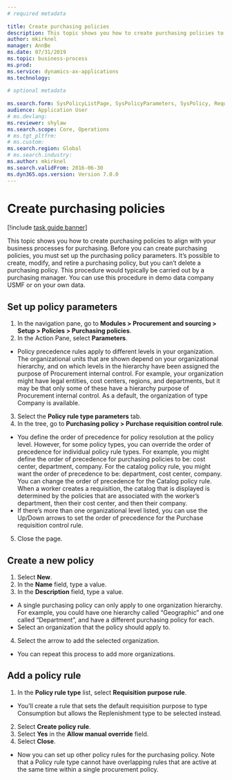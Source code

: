 ```yaml
--- 
# required metadata 
 
title: Create purchasing policies
description: This topic shows you how to create purchasing policies to align with your business processes for purchasing. 
author: mkirknel
manager: AnnBe 
ms.date: 07/31/2019
ms.topic: business-process 
ms.prod:  
ms.service: dynamics-ax-applications 
ms.technology:  
 
# optional metadata 
 
ms.search.form: SysPolicyListPage, SysPolicyParameters, SysPolicy, RequisitionPurposeRule   
audience: Application User 
# ms.devlang:  
ms.reviewer: shylaw
ms.search.scope: Core, Operations 
# ms.tgt_pltfrm:  
# ms.custom:  
ms.search.region: Global
# ms.search.industry: 
ms.author: mkirknel
ms.search.validFrom: 2016-06-30 
ms.dyn365.ops.version: Version 7.0.0 
---
```

# Create purchasing policies

[!include [task guide banner](../../includes/task-guide-banner.md)]

This topic shows you how to create purchasing policies to align with your business processes for purchasing. Before you can create purchasing policies, you must set up the purchasing policy parameters. It’s possible to create, modify, and retire a purchasing policy, but you can’t delete a purchasing policy. This procedure would typically be carried out by a purchasing manager. You can use this procedure in demo data company USMF or on your own data.


## Set up policy parameters
1. In the navigation pane, go to **Modules > Procurement and sourcing > Setup > Policies > Purchasing policies**.
2. In the Action Pane, select **Parameters**.
- Policy precedence rules apply to different levels in your organization. The organizational units that are shown depend on your organizational hierarchy, and on which levels in the hierarchy have been assigned the purpose of Procurement internal control. For example, your organization might have legal entities, cost centers, regions, and departments, but it may be that only some of these have a hierarchy purpose of Procurement internal control. As a default, the organization of type Company is available.  
3. Select the **Policy rule type parameters** tab.
4. In the tree, go to **Purchasing policy > Purchase requisition control rule**.
- You define the order of precedence for policy resolution at the policy level. However, for some policy types, you can override the order of precedence for individual policy rule types. For example, you might define the order of precedence for purchasing policies to be: cost center, department, company. For the catalog policy rule, you might want the order of precedence to be: department, cost center, company. You can change the order of precedence for the Catalog policy rule. When a worker creates a requisition, the catalog that is displayed is determined by the policies that are associated with the worker’s department, then their cost center, and then their company.  
- If there’s more than one organizational level listed, you can use the Up/Down arrows to set the order of precedence for the Purchase requisition control rule.  
5. Close the page.

## Create a new policy
1. Select **New**.
2. In the **Name** field, type a value.
3. In the **Description** field, type a value.
- A single purchasing policy can only apply to one organization hierarchy. For example, you could have one hierarchy called “Geographic” and one called “Department”, and have a different purchasing policy for each.  
- Select an organization that the policy should apply to.  
4. Select the arrow to add the selected organization.
- You can repeat this process to add more organizations.  

## Add a policy rule
1. In the **Policy rule type** list, select **Requisition purpose rule**.
- You’ll create a rule that sets the default requisition purpose to type Consumption but allows the Replenishment type to be selected instead.  
2. Select **Create policy rule**.
3. Select **Yes** in the **Allow manual override** field.
4. Select **Close**.
- Now you can set up other policy rules for the purchasing policy. Note that a Policy rule type cannot have overlapping rules that are active at the same time within a single procurement policy.  

